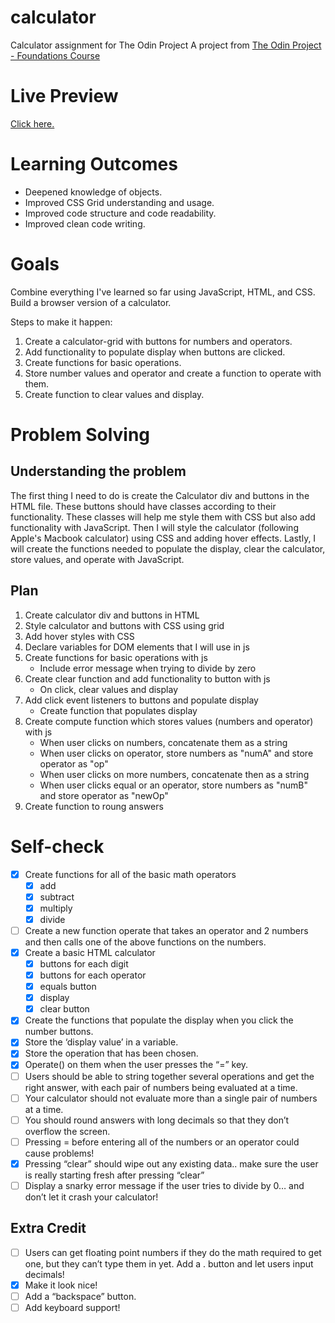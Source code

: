 # calculator
Calculator assignment for The Odin Project
A project from [The Odin Project - Foundations Course](https://www.theodinproject.com/lessons/foundations-calculator)

# Live Preview
[Click here.](https://phdtotech.github.io/calculator/)

# Learning Outcomes
  - Deepened knowledge of objects.
  - Improved CSS Grid understanding and usage.
  - Improved code structure and code readability.
  - Improved clean code writing.

# Goals
Combine everything I've learned so far using JavaScript, HTML, and CSS. Build a browser version of a calculator.

Steps to make it happen:
  1. Create a calculator-grid with buttons for numbers and operators.
  2. Add functionality to populate display when buttons are clicked.
  3. Create functions for basic operations.
  4. Store number values and operator and create a function to operate with them.
  5. Create function to clear values and display.

# Problem Solving
## Understanding the problem
The first thing I need to do is create the Calculator div and buttons in the HTML file. These buttons should have classes according to their functionality. These classes will help me style them with CSS but also add functionality with JavaScript.
Then I will style the calculator (following Apple's Macbook calculator) using CSS and adding hover effects.
Lastly, I will create the functions needed to populate the display, clear the calculator, store values, and operate with JavaScript.

## Plan
  1. Create calculator div and buttons in HTML
  2. Style calculator and buttons with CSS using grid
  3. Add hover styles with CSS 
  4. Declare variables for DOM elements that I will use in js
  5. Create functions for basic operations with js
      - Include error message when trying to divide by zero
  6. Create clear function and add functionality to button with js
      - On click, clear values and display
  7. Add click event listeners to buttons and populate display
      - Create function that populates display
  8. Create compute function which stores values (numbers and operator) with js
      - When user clicks on numbers, concatenate them as a string
      - When user clicks on operator, store numbers as "numA" and store operator as "op"
      - When user clicks on more numbers, concatenate then as a string
      - When user clicks equal or an operator, store numbers as "numB" and store operator as "newOp"
  9. Create function to roung answers

# Self-check
- [x] Create functions for all of the basic math operators
    - [x] add
    - [x] subtract
    - [x] multiply
    - [x] divide
- [ ] Create a new function operate that takes an operator and 2 numbers and then calls one of the above functions on the numbers.
- [x] Create a basic HTML calculator
    - [x] buttons for each digit
    - [x] buttons for each operator
    - [x] equals button
    - [x] display
    - [x] clear button
- [x] Create the functions that populate the display when you click the number buttons.
- [x] Store the ‘display value’ in a variable.
- [x] Store the operation that has been chosen.
- [x] Operate() on them when the user presses the “=” key.
- [ ] Users should be able to string together several operations and get the right answer, with each pair of numbers being evaluated at a time.
- [ ] Your calculator should not evaluate more than a single pair of numbers at a time. 
- [ ] You should round answers with long decimals so that they don’t overflow the screen.
- [ ] Pressing = before entering all of the numbers or an operator could cause problems!
- [x] Pressing “clear” should wipe out any existing data.. make sure the user is really starting fresh after pressing “clear”
- [ ] Display a snarky error message if the user tries to divide by 0… and don’t let it crash your calculator!

## Extra Credit

- [ ] Users can get floating point numbers if they do the math required to get one, but they can’t type them in yet. Add a . button and let users input decimals! 
- [x] Make it look nice! 
- [ ] Add a “backspace” button.
- [ ] Add keyboard support! 